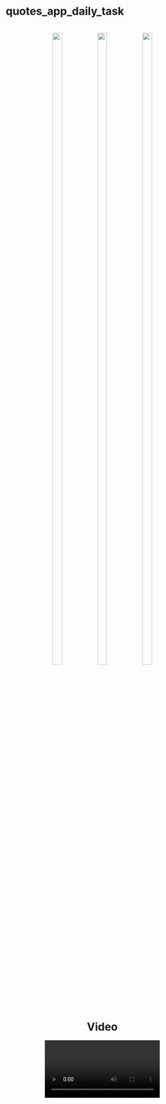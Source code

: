 # quotes_app_daily_task

<h1 align = "center">
  <img src="https://github.com/RaviNarayanBehera/Quote_App/assets/148530184/05f5eda7-b8ba-4a5d-8e05-67f0b17c93bc" height=65%  width=22%>

  <img src="https://github.com/RaviNarayanBehera/Quote_App/assets/148530184/a712d601-d887-4c56-8193-1fe1a6cac663" height=65%  width=22%>

  <img src="https://github.com/RaviNarayanBehera/Quote_App/assets/148530184/d56b5b2a-09e1-44ef-aa0c-0f978225a615" height=65%  width=22%>
</h1>

<h1 align = "center">
 Video
</h1>

<div align="center">
<video src = "https://github.com/RaviNarayanBehera/Quote_App/assets/148530184/d404490a-e04c-4548-a7fa-7c163e8cb309">

